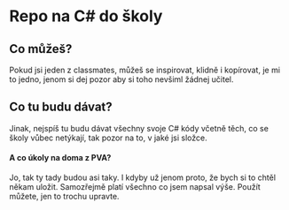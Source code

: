 # Repo na C# do školy

## Co můžeš?
Pokud jsi jeden z classmates, můžeš se inspirovat, klidně i kopírovat, je mi to jedno, jenom si dej pozor aby si toho nevšiml žádnej učitel.

## Co tu budu dávat?
Jinak, nejspíš tu budu dávat všechny svoje C# kódy včetně těch, co se školy vůbec netýkají, tak pozor na to, v jaké jsi složce.

#### A co úkoly na doma z PVA?
Jo, tak ty tady budou asi taky. I kdyby už jenom proto, že bych si to chtěl někam uložit. Samozřejmě platí všechno co jsem napsal výše. Použít můžete, jen to trochu upravte.
